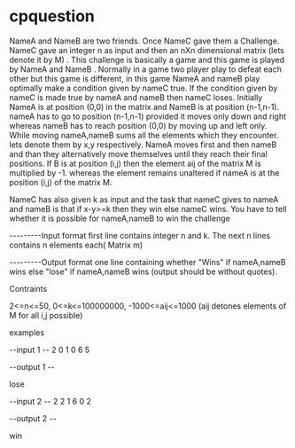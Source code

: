 # cpquestion                           

NameA and NameB are two friends. Once NameC gave them a Challenge. NameC gave an integer n as input and then an nXn 
dimensional matrix (lets denote it by M) .  This challenge is basically a game and this game is played by NameA and NameB . Normally in a game two player play to defeat each other but this game is different, in this game NameA and nameB play optimally make a condition given by nameC true. If the condition given by nameC is made true by nameA and nameB then nameC loses.
Initially NameA is at position (0,0) in the matrix and NameB is at position (n-1,n-1).
nameA has to go to position (n-1,n-1) provided it moves only down and right whereas nameB has to reach position (0,0) by moving up and left only.
While moving nameA,nameB sums all the elements which they encounter. lets denote them by x,y respectively. NameA moves first and then nameB and than they alternatively move themselves until they reach their final positions. If B is at position (i,j) then the element aij of the matrix M is multiplied by -1. whereas the element remains unaltered if nameA is at the position (i,j) of the matrix M.

NameC has also given k as input and the task that nameC gives to nameA and nameB is that if x-y>=k then they win else nameC wins. You have to tell whether it is possible for nameA,nameB to win the challenge

 ---------Input format
 first line contains integer n and k.
 The next n lines contains n elements each( Matrix m)

 ---------Output format
 one line containing whether "Wins" if nameA,nameB wins else "lose" if nameA,nameB wins (output should be without quotes).


Contraints

2<=n<=50,
0<=k<=100000000,
-1000<=aij<=1000 (aij detones elements of M for all i,j possible)


examples


--input 1 --
2 0
1 0 
6 5

--output 1 --

lose


--input 2 --
2 2
1 6 
0 2

--output 2 --

win


